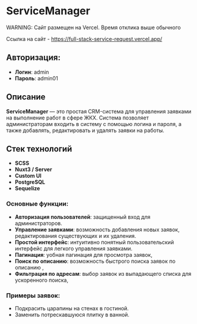 # ServiceManager
WARNING: Сайт размещен на Vercel. Время отклика выше обычного

Ссылка на сайт - https://full-stack-service-request.vercel.app/

## Авторизация:

- **Логин**: admin
- **Пароль**: admin01

## Описание

**ServiceManager** — это простая CRM-система для управления заявками на выполнение работ в сфере ЖКХ. Система позволяет администраторам входить в систему с помощью логина и пароля, а также добавлять, редактировать и удалять заявки на работы. 

## Стек технологий

- **SCSS**
- **Nuxt3 / Server**
- **Custom UI**
- **PostgreSQL**
- **Sequelize**

### Основные функции:

- **Авторизация пользователей**: защищенный вход для администраторов.
- **Управление заявками**: возможность добавления новых заявок, редактирования существующих и их удаления.
- **Простой интерфейс**: интуитивно понятный пользовательский интерфейс для легкого управления заявками.
- **Пагинация**: уобная пагинация для просмотра заявок,
- **Поиск по описанию**: возможность быстрого поиска заявок по описанию ,
- **Фильтрация по адресам**: выбор заявок из выпадающего списка для ускоренного поиска,

### Примеры заявок:

- Подкрасить царапины на стенах в гостиной.
- Заменить потрескавшуюся плитку в ванной.
